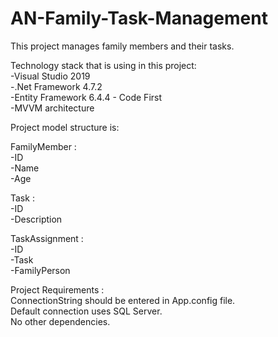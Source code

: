 # AN-Family-Task-Management
This project manages family members and their tasks.

Technology stack that is using in this project:\
-Visual Studio 2019\
-.Net Framework 4.7.2\
-Entity Framework 6.4.4 - Code First\
-MVVM architecture

Project model structure is:

FamilyMember :\
-ID\
-Name\
-Age

Task :\
-ID\
-Description

TaskAssignment :\
-ID\
-Task\
-FamilyPerson

Project Requirements :\
ConnectionString should be entered in App.config file.\
Default connection uses SQL Server.\
No other dependencies.

